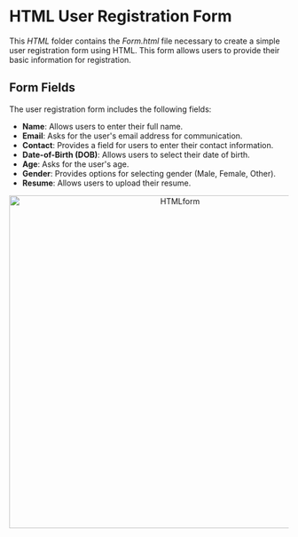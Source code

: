 
# HTML User Registration Form

This *HTML* folder contains the *Form.html* file necessary to create a simple user registration form using HTML. This form allows users to provide their basic information for registration. 

## Form Fields

The user registration form includes the following fields:

- **Name**: Allows users to enter their full name.
- **Email**: Asks for the user's email address for communication.
- **Contact**: Provides a field for users to enter their contact information.
- **Date-of-Birth (DOB)**: Allows users to select their date of birth.
- **Age**: Asks for the user's age.
- **Gender**: Provides options for selecting gender (Male, Female, Other).
- **Resume**: Allows users to upload their resume.

<p align="center">
<img width="600" alt="HTMLform" src="https://github.com/niveditakaur/Triweb-Learning/assets/120108968/b8c02f5d-2c5e-4e38-b5a3-5ed91858c837">
</p>
